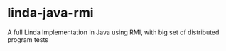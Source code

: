 # linda-java-rmi
A full Linda Implementation In Java using RMI, with big set of distributed program tests
